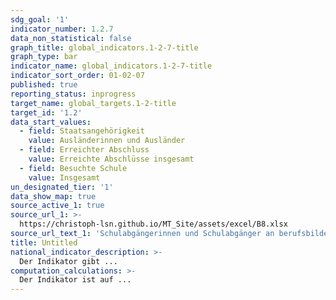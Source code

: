 ```yaml
---
sdg_goal: '1'
indicator_number: 1.2.7
data_non_statistical: false
graph_title: global_indicators.1-2-7-title
graph_type: bar
indicator_name: global_indicators.1-2-7-title
indicator_sort_order: 01-02-07
published: true
reporting_status: inprogress
target_name: global_targets.1-2-title
target_id: '1.2'
data_start_values:
  - field: Staatsangehörigkeit
    value: Ausländerinnen und Ausländer
  - field: Erreichter Abschluss
    value: Erreichte Abschlüsse insgesamt
  - field: Besuchte Schule
    value: Insgesamt
un_designated_tier: '1'
data_show_map: true
source_active_1: true
source_url_1: >-
  https://christoph-lsn.github.io/MT_Site/assets/excel/B8.xlsx
source_url_text_1: 'Schulabgängerinnen und Schulabgänger an berufsbildenden Schulen nach Schulart und Schulabschluss'
title: Untitled
national_indicator_description: >-
  Der Indikator gibt ...
computation_calculations: >-
  Der Indikator ist auf ...
---
```

